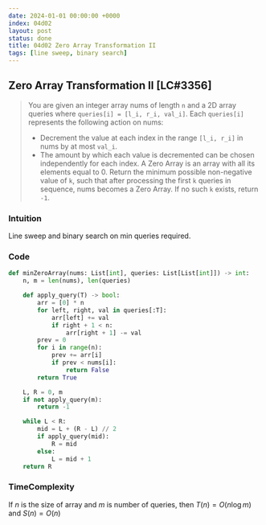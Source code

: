 ```yaml
---
date: 2024-01-01 00:00:00 +0000
index: 04d02
layout: post
status: done
title: 04d02 Zero Array Transformation II
tags: [line sweep, binary search]
---
```



## Zero Array Transformation II [LC#3356]
> You are given an integer array nums of length `n` and a 2D array queries where `queries[i] = [l_i, r_i, val_i]`. Each `queries[i]` represents the following action on nums:
> - Decrement the value at each index in the range `[l_i, r_i]` in nums by at most `val_i`. 
> - The amount by which each value is decremented can be chosen independently for each index.
> A Zero Array is an array with all its elements equal to 0. Return the minimum possible non-negative value of `k`, such that after processing the first `k` queries in sequence, nums becomes a Zero Array. If no such `k` exists, return `-1`.


### Intuition
Line sweep and binary search on min queries required.

### Code
```python
def minZeroArray(nums: List[int], queries: List[List[int]]) -> int:
    n, m = len(nums), len(queries)

    def apply_query(T) -> bool:
        arr = [0] * n
        for left, right, val in queries[:T]:
            arr[left] += val
            if right + 1 < n:
                arr[right + 1] -= val
        prev = 0
        for i in range(n):
            prev += arr[i]
            if prev < nums[i]:
                return False
        return True

    L, R = 0, m
    if not apply_query(m):
        return -1

    while L < R:
        mid = L + (R - L) // 2
        if apply_query(mid):
            R = mid
        else:
            L = mid + 1
    return R
```

### TimeComplexity
If $n$ is the size of array and $m$ is number of queries, then
$T(n) = O(n \log m)$ and $S(n) = O(n)$